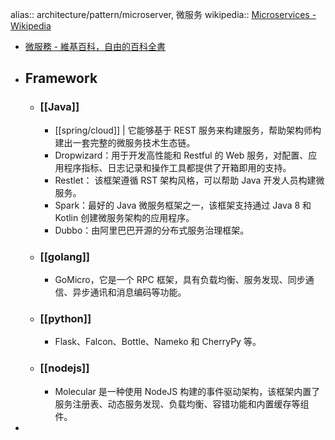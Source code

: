 alias:: architecture/pattern/microserver, 微服务
wikipedia:: [Microservices - Wikipedia](https://en.wikipedia.org/wiki/Microservices)

- [微服務 - 維基百科，自由的百科全書](https://zh.wikipedia.org/wiki/%E5%BE%AE%E6%9C%8D%E5%8B%99)
- ## Framework
  - ### [[Java]]
    - [[spring/cloud]] | 它能够基于 REST 服务来构建服务，帮助架构师构建出一套完整的微服务技术生态链。
    - Dropwizard：用于开发高性能和 Restful 的 Web 服务，对配置、应用程序指标、日志记录和操作工具都提供了开箱即用的支持。
    - Restlet： 该框架遵循 RST 架构风格，可以帮助 Java 开发人员构建微服务。
    - Spark：最好的 Java 微服务框架之一，该框架支持通过 Java 8 和 Kotlin 创建微服务架构的应用程序。
    - Dubbo：由阿里巴巴开源的分布式服务治理框架。
  - ### [[golang]]
    - GoMicro，它是一个 RPC 框架，具有负载均衡、服务发现、同步通信、异步通讯和消息编码等功能。
  - ### [[python]]
    - Flask、Falcon、Bottle、Nameko 和 CherryPy 等。
  - ### [[nodejs]]
    - Molecular 是一种使用 NodeJS 构建的事件驱动架构，该框架内置了服务注册表、动态服务发现、负载均衡、容错功能和内置缓存等组件。
-